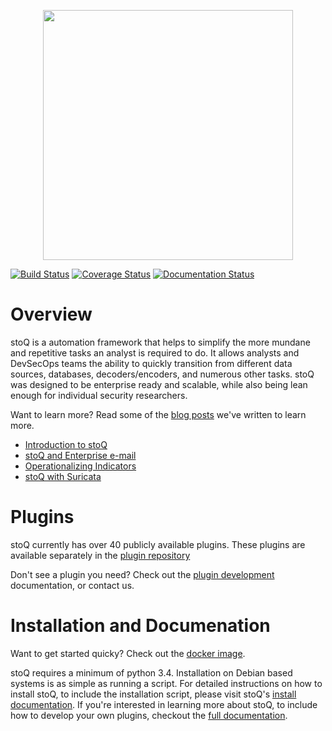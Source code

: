 
<p align="center">
<img src="http://stoq.punchcyber.com/i/stoq.png" width="400"><br />
</p>


[![Build Status](https://travis-ci.org/PUNCH-Cyber/stoq.svg?branch=master)](https://travis-ci.org/PUNCH-Cyber/stoq)
[![Coverage Status](https://coveralls.io/repos/github/PUNCH-Cyber/stoq/badge.svg?branch=master)](https://coveralls.io/github/PUNCH-Cyber/stoq?branch=master)
[![Documentation Status](https://readthedocs.org/projects/stoq-framework/badge/?version=latest)](http://stoq-framework.readthedocs.io/en/latest/?badge=latest)

# Overview

stoQ is a automation framework that helps to simplify the more mundane and
repetitive tasks an analyst is required to do. It allows analysts and
DevSecOps teams the ability to quickly transition from different data sources,
databases, decoders/encoders, and numerous other tasks. stoQ was designed to be
enterprise ready and scalable, while also being lean enough for individual security
researchers.

Want to learn more? Read some of the [blog posts](https://medium.com/stoq) we've written to learn more.
- [Introduction to stoQ](https://medium.com/stoq/introduction-to-stoq-b163b3ec9e08)
- [stoQ and Enterprise e-mail](https://medium.com/stoq/know-thy-e-mail-613974084977)
- [Operationalizing Indicators](https://medium.com/stoq/operationalizing-indicators-84a2e12229d4)
- [stoQ with Suricata](https://medium.com/stoq/using-stoq-with-suricatas-file-extraction-capability-2d2ccc5b3077)

# Plugins

stoQ currently has over 40 publicly available plugins. These plugins are
available separately in the [plugin repository](https://github.com/PUNCH-Cyber/stoq-plugins-public)

Don't see a plugin you need? Check out the [plugin development](https://stoq-framework.readthedocs.io/en/latest/PluginDevelopment.html) documentation, or contact us.

# Installation and Documenation

Want to get started quicky? Check out the [docker image](https://hub.docker.com/r/punchcyber/stoq/).

stoQ requires a minimum of python 3.4. Installation on Debian based systems is
as simple as running a script. For detailed instructions on how to install stoQ,
to include the installation script, please visit stoQ's [install documentation](https://stoq-framework.readthedocs.io/en/latest/Installation.html). If you're
interested in learning more about stoQ, to include how to develop your own plugins,
checkout the [full documentation](http://stoq-framework.readthedocs.io/).

